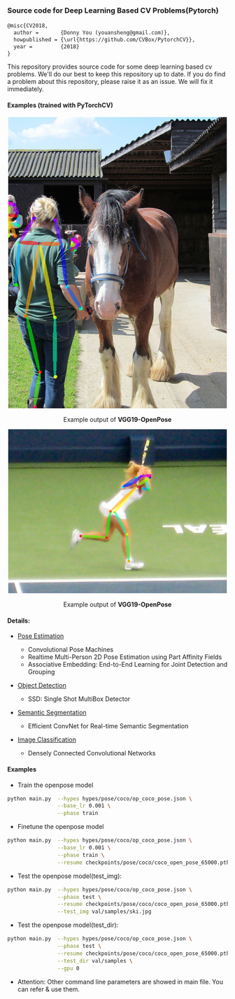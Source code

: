 ### Source code for Deep Learning Based CV Problems(Pytorch)
```
@misc{CV2018,
  author =       {Donny You (youansheng@gmail.com)},
  howpublished = {\url{https://github.com/CVBox/PytorchCV}},
  year =         {2018}
}
```

This repository provides source code for some deep learning based cv problems. We'll do our best to keep this repository up to date.  If you do find a problem about this repository, please raise it as an issue. We will fix it immediately.

#### Examples (trained with PyTorchCV)

<div align="center">

<img src="val/examples/pose/coco/000000319721_vis.png" width="500px"/>

<p> Example output of <b>VGG19-OpenPose</b></p>

<img src="val/examples/pose/coco/000000475191_vis.png" width="500px"/>

<p> Example output of <b>VGG19-OpenPose</b></p>

</div>


#### Details:

- [Pose Estimation](https://github.com/CVBox/PytorchCV/tree/master/methods/pose)
    - Convolutional Pose Machines
    - Realtime Multi-Person 2D Pose Estimation using Part Affinity Fields
    - Associative Embedding: End-to-End Learning for Joint Detection and Grouping
    
- [Object Detection](https://github.com/CVBox/PytorchCV/tree/master/methods/det)
    - SSD: Single Shot MultiBox Detector
    
- [Semantic Segmentation](https://github.com/CVBox/PytorchCV/tree/master/methods/seg)
    - Efficient ConvNet for Real-time Semantic Segmentation

- [Image Classification](https://github.com/CVBox/PytorchCV/tree/master/methods/cls)
    - Densely Connected Convolutional Networks

#### Examples
- Train the openpose model
```bash
python main.py  --hypes hypes/pose/coco/op_coco_pose.json \
                --base_lr 0.001 \
                --phase train
```

- Finetune the openpose model
```bash
python main.py  --hypes hypes/pose/coco/op_coco_pose.json \
                --base_lr 0.001 \
                --phase train \
                --resume checkpoints/pose/coco/coco_open_pose_65000.pth
```

- Test the openpose model(test_img):
```bash
python main.py  --hypes hypes/pose/coco/op_coco_pose.json \
                --phase test \
                --resume checkpoints/pose/coco/coco_open_pose_65000.pth \
                --test_img val/samples/ski.jpg
```

- Test the openpose model(test_dir):
```bash
python main.py  --hypes hypes/pose/coco/op_coco_pose.json \
                --phase test \
                --resume checkpoints/pose/coco/coco_open_pose_65000.pth \
                --test_dir val/samples \
                --gpu 0
```

- Attention: Other command line parameters are showed in main file. You can refer & use them.

